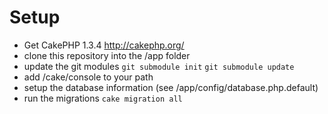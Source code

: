 Setup
==

* Get CakePHP 1.3.4 <http://cakephp.org/>
* clone this repository into the /app folder
* update the git modules `git submodule init` `git submodule update`
* add /cake/console to your path
* setup the database information (see /app/config/database.php.default)
* run the migrations `cake migration all`